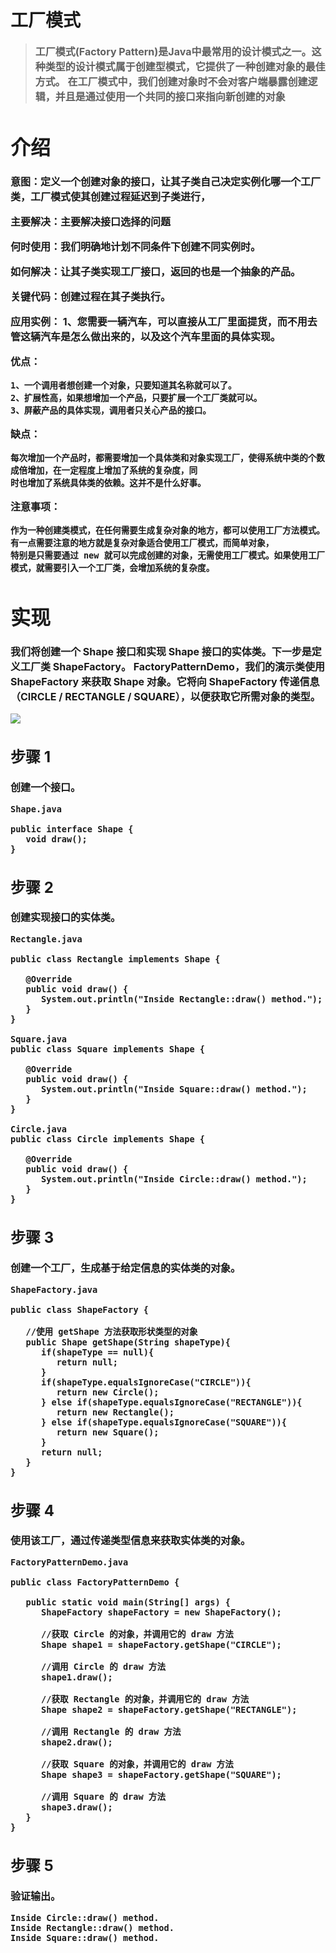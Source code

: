 # 工厂模式
> <font size=3><b>工厂模式(Factory Pattern)是Java中最常用的设计模式之一。这种类型的设计模式属于创建型模式，它提供了一种创建对象的最佳方式。
在工厂模式中，我们创建对象时不会对客户端暴露创建逻辑，并且是通过使用一个共同的接口来指向新创建的对象

# 介绍

意图：定义一个创建对象的接口，让其子类自己决定实例化哪一个工厂类，工厂模式使其创建过程延迟到子类进行，

主要解决：主要解决接口选择的问题

何时使用：我们明确地计划不同条件下创建不同实例时。

如何解决：让其子类实现工厂接口，返回的也是一个抽象的产品。

关键代码：创建过程在其子类执行。

应用实例： 
	1、您需要一辆汽车，可以直接从工厂里面提货，而不用去管这辆汽车是怎么做出来的，以及这个汽车里面的具体实现。 

优点： 

	1、一个调用者想创建一个对象，只要知道其名称就可以了。 
	2、扩展性高，如果想增加一个产品，只要扩展一个工厂类就可以。 
	3、屏蔽产品的具体实现，调用者只关心产品的接口。

缺点：

	每次增加一个产品时，都需要增加一个具体类和对象实现工厂，使得系统中类的个数成倍增加，在一定程度上增加了系统的复杂度，同
	时也增加了系统具体类的依赖。这并不是什么好事。

注意事项：

	作为一种创建类模式，在任何需要生成复杂对象的地方，都可以使用工厂方法模式。有一点需要注意的地方就是复杂对象适合使用工厂模式，而简单对象，
	特别是只需要通过 new 就可以完成创建的对象，无需使用工厂模式。如果使用工厂模式，就需要引入一个工厂类，会增加系统的复杂度。

# 实现
<font size=3> 我们将创建一个 Shape 接口和实现 Shape 接口的实体类。下一步是定义工厂类 ShapeFactory。
FactoryPatternDemo，我们的演示类使用 ShapeFactory 来获取 Shape 对象。它将向 ShapeFactory 传递信息（CIRCLE / RECTANGLE / SQUARE），以便获取它所需对象的类型。

![](http://i.imgur.com/1zADhHj.png)

## 步骤 1
创建一个接口。

	Shape.java

	public interface Shape {
	   void draw();
	}

## 步骤 2
创建实现接口的实体类。

	Rectangle.java

	public class Rectangle implements Shape {
	
	   @Override
	   public void draw() {
	      System.out.println("Inside Rectangle::draw() method.");
	   }
	}

	Square.java
	public class Square implements Shape {
	
	   @Override
	   public void draw() {
	      System.out.println("Inside Square::draw() method.");
	   }
	}

	Circle.java
	public class Circle implements Shape {
	
	   @Override
	   public void draw() {
	      System.out.println("Inside Circle::draw() method.");
	   }
	}

## 步骤 3
创建一个工厂，生成基于给定信息的实体类的对象。

	ShapeFactory.java

	public class ShapeFactory {
		
	   //使用 getShape 方法获取形状类型的对象
	   public Shape getShape(String shapeType){
	      if(shapeType == null){
	         return null;
	      }		
	      if(shapeType.equalsIgnoreCase("CIRCLE")){
	         return new Circle();
	      } else if(shapeType.equalsIgnoreCase("RECTANGLE")){
	         return new Rectangle();
	      } else if(shapeType.equalsIgnoreCase("SQUARE")){
	         return new Square();
	      }
	      return null;
	   }
	}

## 步骤 4
使用该工厂，通过传递类型信息来获取实体类的对象。

	FactoryPatternDemo.java

	public class FactoryPatternDemo {
	
	   public static void main(String[] args) {
	      ShapeFactory shapeFactory = new ShapeFactory();
	
	      //获取 Circle 的对象，并调用它的 draw 方法
	      Shape shape1 = shapeFactory.getShape("CIRCLE");
	
	      //调用 Circle 的 draw 方法
	      shape1.draw();
	
	      //获取 Rectangle 的对象，并调用它的 draw 方法
	      Shape shape2 = shapeFactory.getShape("RECTANGLE");
	
	      //调用 Rectangle 的 draw 方法
	      shape2.draw();
	
	      //获取 Square 的对象，并调用它的 draw 方法
	      Shape shape3 = shapeFactory.getShape("SQUARE");
	
	      //调用 Square 的 draw 方法
	      shape3.draw();
	   }
	}

## 步骤 5
验证输出。

	Inside Circle::draw() method.
	Inside Rectangle::draw() method.
	Inside Square::draw() method.